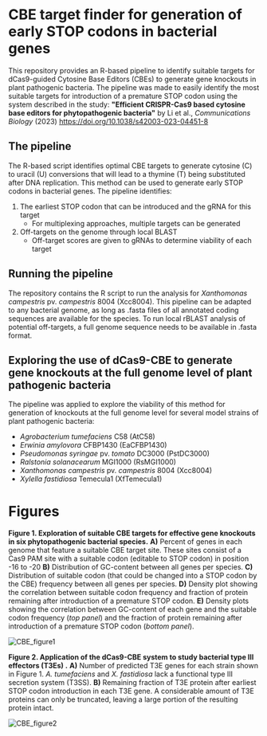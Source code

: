 # CBE target finder for generation of early STOP codons in bacterial genes
This repository provides an R-based pipeline to identify suitable targets for dCas9-guided Cytosine Base Editors (CBEs) to generate gene knockouts in plant pathogenic bacteria. The pipeline was made to easily identify the most suitable targets for introduction of a premature STOP codon using the system described in the study: **"Efficient CRISPR-Cas9 based cytosine base editors  for phytopathogenic bacteria"** by Li et al., *Communications Biology* (2023) https://doi.org/10.1038/s42003-023-04451-8

## The pipeline

The R-based script identifies optimal CBE targets to generate cytosine (C) to uracil (U) conversions that will lead to a thymine (T) being substituted after DNA replication. This method can be used to generate early STOP codons in bacterial genes. The pipeline identifies:

1. The earliest STOP codon that can be introduced and the gRNA for this target
   - For multiplexing approaches, multiple targets can be generated
2. Off-targets on the genome through local BLAST
   - Off-target scores are given to gRNAs to determine viability of each target
  
## Running the pipeline

The repository contains the R script to run the analysis for *Xanthomonas campestris* pv. *campestris* 8004 (Xcc8004). This pipeline can be adapted to any bacterial genome, as long as .fasta files of all annotated coding sequences are available for the species. To run local rBLAST analysis of potential off-targets, a full genome sequence needs to be available in .fasta format.
  
## Exploring the use of dCas9-CBE to generate gene knockouts at the full genome level of plant pathogenic bacteria

The pipeline was applied to explore the viability of this method for generation of knockouts at the full genome level for several model strains of plant pathogenic bacteria:

- *Agrobacterium tumefaciens* C58 (AtC58)
- *Erwinia amylovora* CFBP1430 (EaCFBP1430)
- *Pseudomonas syringae* pv. *tomato* DC3000 (PstDC3000)
- *Ralstonia solanacearum* MGI1000 (RsMGI1000)
- *Xanthomonas campestris* pv. *campestris* 8004 (Xcc8004)
- *Xylella fastidiosa* Temecula1 (XfTemecula1)

# Figures

**Figure 1. Exploration of suitable CBE targets for effective gene knockouts in six phytopathogenic bacterial species.** **A)** Percent of genes in each genome that feature a suitable CBE target site. These sites consist of a Cas9 PAM site with a suitable codon (editable to STOP codon) in position -16 to -20 **B)** Distribution of GC-content between all genes per species. **C)** Distribution of suitable codon (that could be changed into a STOP codon by the CBE) frequency between all genes per species. **D)** Density plot showing the correlation between suitable codon frequency and fraction of protein remaining after introduction of a premature STOP codon. **E)** Density plots showing the correlation between GC-content of each gene and the suitable codon frequency  (*top panel*) and the fraction of protein remaining after introduction of a premature STOP codon (*bottom panel*).

![CBE_figure1](https://github.com/user-attachments/assets/d7d503d2-3cd4-47ec-a9de-de4b6ee7532a)

**Figure 2. Application of the dCas9-CBE system to study bacterial type III effectors (T3Es) .** **A)** Number of predicted T3E genes for each strain shown in Figure 1. *A. tumefaciens* and *X. fastidiosa* lack a functional type III secretion system (T3SS). **B)** Remaining fraction of T3E protein after earliest STOP codon introduction in each T3E gene. A considerable amount of T3E proteins can only be truncated, leaving a large portion of the resulting protein intact.

![CBE_figure2](https://github.com/user-attachments/assets/8b0060d2-cfa8-4dc2-87c8-59d83f606a64)





